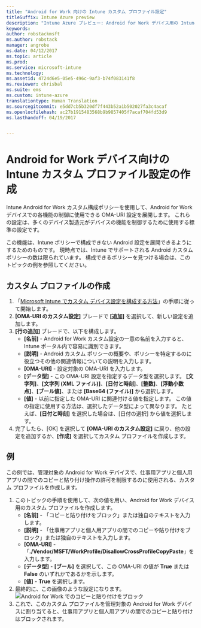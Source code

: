 ```yaml
---
title: "Android for Work 向けの Intune カスタム プロファイル設定"
titleSuffix: Intune Azure preview
description: "Intune Azure プレビュー: Android for Work デバイス用の Intune カスタム プロファイル設定を作成する方法について説明します。"
keywords: 
author: robstackmsft
ms.author: robstack
manager: angrobe
ms.date: 04/12/2017
ms.topic: article
ms.prod: 
ms.service: microsoft-intune
ms.technology: 
ms.assetid: 4724d6e5-05e5-496c-9af3-b74f083141f8
ms.reviewer: chrisbal
ms.suite: ems
ms.custom: intune-azure
translationtype: Human Translation
ms.sourcegitcommit: e5dd7cb5b320df7f443b52a1b502027fa3c4acaf
ms.openlocfilehash: ac27b1915483568b9b9857405f7acaf704fd53d9
ms.lasthandoff: 04/19/2017


---
```


# <a name="create-intune-custom-profile-settings-for-android-for-work-devices"></a>Android for Work デバイス向けの Intune カスタム プロファイル設定の作成

Intune Android for Work カスタム構成ポリシーを使用して、Android for Work デバイスでの各機能の制御に使用できる OMA-URI 設定を展開します。 これらの設定は、多くのデバイス製造元がデバイスの機能を制御するために使用する標準の設定です。

この機能は、Intune ポリシーで構成できない Android 設定を展開できるようにするためのものです。 現時点では、Intune でサポートされる Android カスタム ポリシーの数は限られています。 構成できるポリシーを見つける場合は、このトピックの例を参照してください。

## <a name="create-a-custom-profile"></a>カスタム プロファイルの作成

1. 「[Microsoft Intune でカスタム デバイス設定を構成する方法](/intune-azure/configure-devices/how-to-configure-custom-settings)」の手順に従って開始します。
2. **[OMA-URI のカスタム設定]** ブレードで **[追加]** を選択して、新しい設定を追加します。
3. **[行の追加]** ブレードで、以下を構成します。
    - **[名前]** - Android for Work カスタム設定の一意の名前を入力すると、Intune ポータル内で容易に識別できます。
    - **[説明]** - Android カスタム ポリシーの概要や、ポリシーを特定するのに役立つその他の関連情報についての説明を入力します。
    - **[OMA-URI]** - 設定対象の OMA-URI を入力します。
    - **[データ型]** - この OMA-URI 設定を指定するデータ型を選択します。 **[文字列]**、**[文字列 (XML ファイル)]**、**[日付と時刻]**、**[整数]**、**[浮動小数点]**、**[ブール値]**、または **[Base64 (ファイル)]** から選択します。
    - **[値]** - 以前に指定した OMA-URI に関連付ける値を指定します。 この値の指定に使用する方法は、選択したデータ型によって異なります。 たとえば、**[日付と時刻]** を選択した場合は、[日付の選択] から値を選択します。
4. 完了したら、[OK] を選択して **[OMA-URI のカスタム設定]** に戻り、他の設定を追加するか、**[作成]** を選択してカスタム プロファイルを作成します。


## <a name="example"></a>例

この例では、管理対象の Android for Work デバイスで、仕事用アプリと個人用アプリの間でのコピーと貼り付け操作の許可を制限するのに使用される、カスタム プロファイルを作成します。

1. このトピックの手順を使用して、次の値を用い、Android for Work デバイス用のカスタム プロファイルを作成します。
    - **[名前]** - 「コピーと貼り付けをブロック」または独自のテキストを入力します。
    - **[説明]** - 「仕事用アプリと個人用アプリの間でのコピーや貼り付けをブロック」または独自のテキストを入力します。
    - **[OMA-URI]** - 「**./Vendor/MSFT/WorkProfile/DisallowCrossProfileCopyPaste**」を入力します。
    - **[データ型]** - **[ブール]** を選択して、この OMA-URI の値が **True** または **False** のいずれかであるかを示します。
    - **[値]** - **True** を選択します。
2. 最終的に、この画像のような設定になります。
![Android for Work でのコピーと貼り付けをブロック](./media/custom-policy-afw-copy-paste.png)
3. これで、このカスタム プロファイルを管理対象の Android for Work デバイスに割り当てると、仕事用アプリと個人用アプリの間でのコピーと貼り付けはブロックされます。
